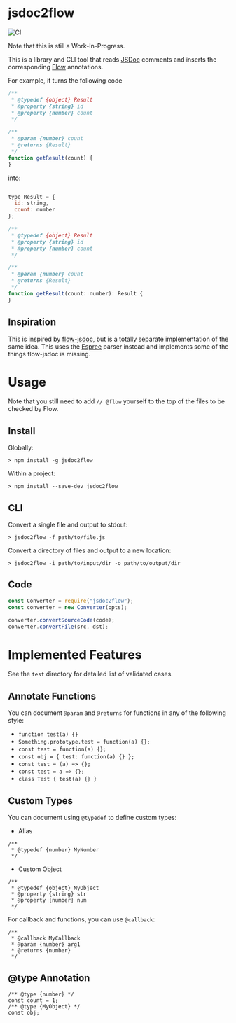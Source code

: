 # jsdoc2flow

![CI](https://github.com/dannysu/jsdoc2flow/workflows/CI/badge.svg)

Note that this is still a Work-In-Progress.

This is a library and CLI tool that reads [JSDoc](http://usejsdoc.org) comments and inserts the corresponding [Flow](https://flowtype.org/) annotations.

For example, it turns the following code
```javascript
/**
 * @typedef {object} Result
 * @property {string} id
 * @property {number} count
 */

/**
 * @param {number} count
 * @returns {Result}
 */
function getResult(count) {
}
```
into:
```javascript

type Result = {
  id: string,
  count: number
};

/**
 * @typedef {object} Result
 * @property {string} id
 * @property {number} count
 */

/**
 * @param {number} count
 * @returns {Result}
 */
function getResult(count: number): Result {
}
```


## Inspiration
This is inspired by [flow-jsdoc](https://github.com/Kegsay/flow-jsdoc), but is a totally separate implementation of the same idea. This uses the [Espree](https://github.com/eslint/espree) parser instead and implements some of the things flow-jsdoc is missing.

# Usage

Note that you still need to add `// @flow` yourself to the top of the files to be checked by Flow.

## Install

Globally:
```
> npm install -g jsdoc2flow
```

Within a project:
```
> npm install --save-dev jsdoc2flow
```

## CLI
Convert a single file and output to stdout:
```
> jsdoc2flow -f path/to/file.js
```

Convert a directory of files and output to a new location:
```
> jsdoc2flow -i path/to/input/dir -o path/to/output/dir
```

## Code
```javascript
const Converter = require("jsdoc2flow");
const converter = new Converter(opts);

converter.convertSourceCode(code);
converter.convertFile(src, dst);
```

# Implemented Features

See the `test` directory for detailed list of validated cases.

## Annotate Functions

You can document `@param` and `@returns` for functions in any of the following style:
- `function test(a) {}`
- `Something.prototype.test = function(a) {};`
- `const test = function(a) {};`
- `const obj = { test: function(a) {} };`
- `const test = (a) => {};`
- `const test = a => {};`
- `class Test { test(a) {} }`

## Custom Types

You can document using `@typedef` to define custom types:
- Alias
```
/**
 * @typedef {number} MyNumber
 */
```
- Custom Object
```
/**
 * @typedef {object} MyObject
 * @property {string} str
 * @property {number} num
 */
```

For callback and functions, you can use `@callback`:
```
/**
 * @callback MyCallback
 * @param {number} arg1
 * @returns {number}
 */
```

## @type Annotation
```
/** @type {number} */
const count = 1;
/** @type {MyObject} */
const obj;
```
